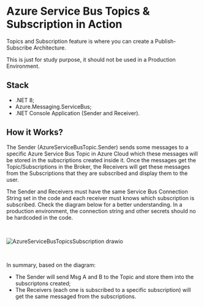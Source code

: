 # Azure Service Bus Topics & Subscription in Action
<p>
  Topics and Subscription feature is where you can create a Publish-Subscribe Architecture.
</p>

<p>
  This is just for study purpose, it should not be used in a Production Environment.
</p>

## Stack
- .NET 8;
- Azure.Messaging.ServiceBus;
- .NET Console Application (Sender and Receiver).

## How it Works?
<p>
  The Sender (AzureServiceBusTopic.Sender) sends some messages to a specific Azure Service Bus Topic in Azure Cloud which these messages will be stored in the subscriptions created inside it. Once the messages get the Topic/Subscriptions in the Broker, the Receivers will get these messages from the Subscriptions that they are subscribed and display them to the user.
</p>

<p>
  The Sender and Receivers must have the same Service Bus Connection String set in the code and each receiver must knows which subscription is subscribed. Check the diagram below for a better understanding.
  In a production environment, the connection string and other secrets should no be hardcoded in the code.
</p>

<br>

![AzureServiceBusTopicsSubscription drawio](https://github.com/user-attachments/assets/4c1311d7-fc8b-4b70-86ce-09b27bdb8a4d)

<br>

<p>
  In summary, based on the diagram: 
</p>
<ul>
  <li>The Sender will send Msg A and B to the Topic and store them into the subscriptons created;</li>
  <li>The Receivers (each one is subscribed to a specific subscription) will get the same messaged from the subscriptions.</li>
</ul>






